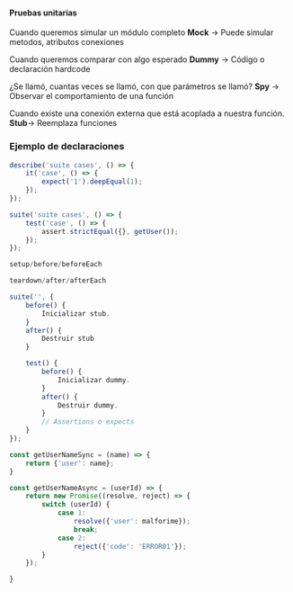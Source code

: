 #### Pruebas unitarias

Cuando queremos simular un módulo completo
**Mock** -> Puede simular metodos, atributos conexiones

Cuando queremos comparar con algo esperado
**Dummy** -> Código o declaración hardcode

¿Se llamó, cuantas veces se llamó, con que parámetros se llamó?
**Spy** -> Observar el comportamiento de una función

Cuando existe una conexión externa que está acoplada a nuestra función.
**Stub**-> Reemplaza funciones

### Ejemplo de declaraciones
```js
describe('suite cases', () => {
    it('case', () => {
        expect('1').deepEqual(1);
    });
});
```

```js
suite('suite cases', () => {
    test('case', () => {
        assert.strictEqual({}, getUser());
    });
});
```

```js
setup/before/beforeEach

teardown/after/afterEach

suite('', {
    before() {
        Inicializar stub.
    }
    after() {
        Destruir stub
    }

    test() {
        before() {
            Inicializar dummy.
        }
        after() {
            Destruir dummy.
        }
        // Assertions o expects
    }
});
```
```js
const getUserNameSync = (name) => {
    return {'user': name};
}

const getUserNameAsync = (userId) => {
    return new Promise((resolve, reject) => {
        switch (userId) {
            case 1:
                resolve({'user': malforime});
                break;
            case 2:
                reject({'code': 'ERROR01'});
        }
    });

}
```